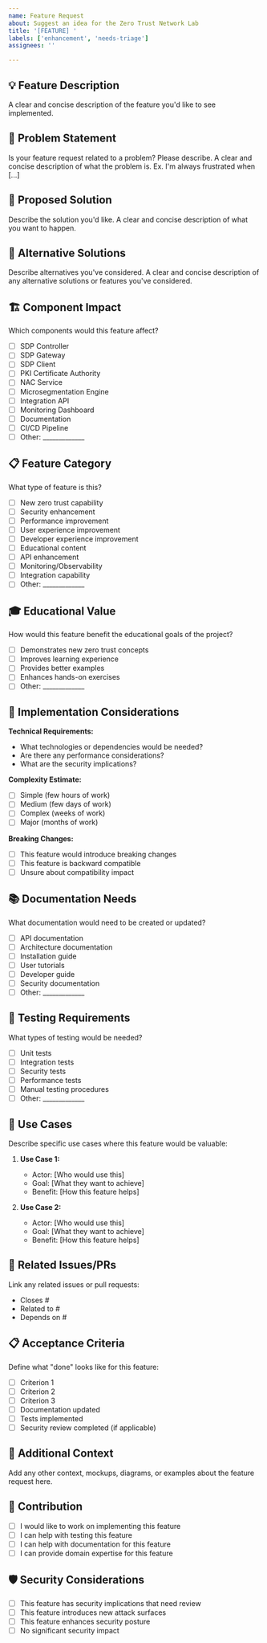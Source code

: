 ```yaml
---
name: Feature Request
about: Suggest an idea for the Zero Trust Network Lab
title: '[FEATURE] '
labels: ['enhancement', 'needs-triage']
assignees: ''

---
```


## 💡 Feature Description
A clear and concise description of the feature you'd like to see implemented.

## 🎯 Problem Statement
Is your feature request related to a problem? Please describe.
A clear and concise description of what the problem is. Ex. I'm always frustrated when [...]

## 💭 Proposed Solution
Describe the solution you'd like.
A clear and concise description of what you want to happen.

## 🔀 Alternative Solutions
Describe alternatives you've considered.
A clear and concise description of any alternative solutions or features you've considered.

## 🏗️ Component Impact
Which components would this feature affect?
- [ ] SDP Controller
- [ ] SDP Gateway
- [ ] SDP Client
- [ ] PKI Certificate Authority
- [ ] NAC Service
- [ ] Microsegmentation Engine
- [ ] Integration API
- [ ] Monitoring Dashboard
- [ ] Documentation
- [ ] CI/CD Pipeline
- [ ] Other: _____________

## 📋 Feature Category
What type of feature is this?
- [ ] New zero trust capability
- [ ] Security enhancement
- [ ] Performance improvement
- [ ] User experience improvement
- [ ] Developer experience improvement
- [ ] Educational content
- [ ] API enhancement
- [ ] Monitoring/Observability
- [ ] Integration capability
- [ ] Other: _____________

## 🎓 Educational Value
How would this feature benefit the educational goals of the project?
- [ ] Demonstrates new zero trust concepts
- [ ] Improves learning experience
- [ ] Provides better examples
- [ ] Enhances hands-on exercises
- [ ] Other: _____________

## 🔧 Implementation Considerations

**Technical Requirements:**
- What technologies or dependencies would be needed?
- Are there any performance considerations?
- What are the security implications?

**Complexity Estimate:**
- [ ] Simple (few hours of work)
- [ ] Medium (few days of work)  
- [ ] Complex (weeks of work)
- [ ] Major (months of work)

**Breaking Changes:**
- [ ] This feature would introduce breaking changes
- [ ] This feature is backward compatible
- [ ] Unsure about compatibility impact

## 📚 Documentation Needs
What documentation would need to be created or updated?
- [ ] API documentation
- [ ] Architecture documentation
- [ ] Installation guide
- [ ] User tutorials
- [ ] Developer guide
- [ ] Security documentation
- [ ] Other: _____________

## 🧪 Testing Requirements
What types of testing would be needed?
- [ ] Unit tests
- [ ] Integration tests
- [ ] Security tests
- [ ] Performance tests
- [ ] Manual testing procedures
- [ ] Other: _____________

## 📖 Use Cases
Describe specific use cases where this feature would be valuable:

1. **Use Case 1:**
   - Actor: [Who would use this]
   - Goal: [What they want to achieve]
   - Benefit: [How this feature helps]

2. **Use Case 2:**
   - Actor: [Who would use this]
   - Goal: [What they want to achieve] 
   - Benefit: [How this feature helps]

## 🔗 Related Issues/PRs
Link any related issues or pull requests:
- Closes #
- Related to #
- Depends on #

## 📋 Acceptance Criteria
Define what "done" looks like for this feature:
- [ ] Criterion 1
- [ ] Criterion 2
- [ ] Criterion 3
- [ ] Documentation updated
- [ ] Tests implemented
- [ ] Security review completed (if applicable)

## 🌟 Additional Context
Add any other context, mockups, diagrams, or examples about the feature request here.

## 🤝 Contribution
- [ ] I would like to work on implementing this feature
- [ ] I can help with testing this feature
- [ ] I can help with documentation for this feature
- [ ] I can provide domain expertise for this feature

## 🛡️ Security Considerations
- [ ] This feature has security implications that need review
- [ ] This feature introduces new attack surfaces
- [ ] This feature enhances security posture
- [ ] No significant security impact
